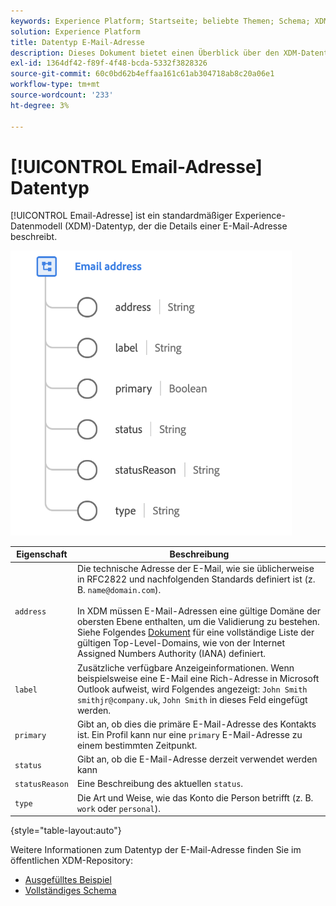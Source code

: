 ```yaml
---
keywords: Experience Platform; Startseite; beliebte Themen; Schema; XDM; Felder; Schemas; Schemas; emailAddress; xdm:emailAddress; E-Mail; E-Mail-Adresse; E-Mail-Adresse; Datentyp; Datentyp;
solution: Experience Platform
title: Datentyp E-Mail-Adresse
description: Dieses Dokument bietet einen Überblick über den XDM-Datentyp "E-Mail-Adresse".
exl-id: 1364df42-f89f-4f48-bcda-5332f3828326
source-git-commit: 60c0bd62b4effaa161c61ab304718ab8c20a06e1
workflow-type: tm+mt
source-wordcount: '233'
ht-degree: 3%

---
```


# [!UICONTROL Email-Adresse] Datentyp

[!UICONTROL Email-Adresse] ist ein standardmäßiger Experience-Datenmodell (XDM)-Datentyp, der die Details einer E-Mail-Adresse beschreibt.

<img src="../images/data-types/email-address.png" width="450" /><br />

| Eigenschaft | Beschreibung |
| --- | --- |
| `address` | Die technische Adresse der E-Mail, wie sie üblicherweise in RFC2822 und nachfolgenden Standards definiert ist (z. B. `name@domain.com`).<br><br>In XDM müssen E-Mail-Adressen eine gültige Domäne der obersten Ebene enthalten, um die Validierung zu bestehen. Siehe Folgendes [Dokument](https://data.iana.org/TLD/tlds-alpha-by-domain.txt) für eine vollständige Liste der gültigen Top-Level-Domains, wie von der Internet Assigned Numbers Authority (IANA) definiert. |
| `label` | Zusätzliche verfügbare Anzeigeinformationen. Wenn beispielsweise eine E-Mail eine Rich-Adresse in Microsoft Outlook aufweist, wird Folgendes angezeigt: `John Smith smithjr@company.uk`, `John Smith` in dieses Feld eingefügt werden. |
| `primary` | Gibt an, ob dies die primäre E-Mail-Adresse des Kontakts ist. Ein Profil kann nur eine `primary` E-Mail-Adresse zu einem bestimmten Zeitpunkt. |
| `status` | Gibt an, ob die E-Mail-Adresse derzeit verwendet werden kann |
| `statusReason` | Eine Beschreibung des aktuellen `status`. |
| `type` | Die Art und Weise, wie das Konto die Person betrifft (z. B. `work` oder `personal`). |

{style="table-layout:auto"}


Weitere Informationen zum Datentyp der E-Mail-Adresse finden Sie im öffentlichen XDM-Repository:

* [Ausgefülltes Beispiel](https://github.com/adobe/xdm/blob/master/components/datatypes/demographic/emailaddress.example.1.json)
* [Vollständiges Schema](https://github.com/adobe/xdm/blob/master/components/datatypes/demographic/emailaddress.schema.json)

